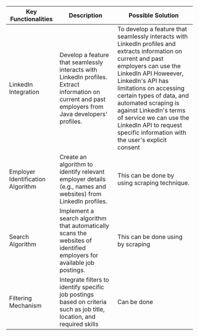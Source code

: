 | Key Functionalities | Description           | Possible Solution           |
| ------------------- | --------------------- | ---------------------------- |
| LinkedIn Integration        | Develop a feature that seamlessly interacts with LinkedIn profiles. Extract information on current and past employers from Java developers' profiles. |To develop a feature that seamlessly interacts with LinkedIn profiles and extracts information on current and past employers  can use the LinkedIn API Howeever, LinkedIn's API has limitations on accessing certain types of data, and automated scraping is against LinkedIn's terms of service  we can use the LinkedIn API to request specific information with the user's explicit consent |
| Employer Identification Algorithm         | Create an algorithm to identify relevant employer details (e.g., names and websites) from LinkedIn profiles. | This can be done by using scraping technique. |
| Search Algorithm| Implement a search algorithm that automatically scans the websites of identified employers for available job postings. |This can be done using by scraping |
| Filtering Mechanism | Integrate filters to identify specific job postings based on criteria such as job title, location, and required skills |Can be done|

  

